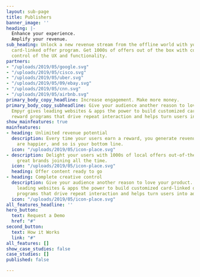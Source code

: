 ```yaml
---
layout: sub-page
title: Publishers
banner_image: ''
heading: |-
  Enhance your experience.
  Amplify your revenue.
sub_heading: Unlock a new revenue stream from the offline world with your own custom
  card-linked offer program. Get 1000s of offers out of the box with complete creative
  control of the UX and functionality.
partners:
- "/uploads/2019/05/google.svg"
- "/uploads/2019/05/cisco.svg"
- "/uploads/2019/05/uber.svg"
- "/uploads/2019/05/09/ebay.svg"
- "/uploads/2019/05/cnn.svg"
- "/uploads/2019/05/airbnb.svg"
primary_body_copy_headline: Increase engagement. Make more money.
primary_body_copy_subheadline: Give your audience another reason to love your product.
  Empyr gives leading websites & apps the power to build customized card-linked offer
  reward programs that drive repeat interaction and helps turn users into advocates.
show_mainfeatures: true
mainfeatures:
- heading: Unlimited revenue potential
  description: Every time your users earn a reward, you generate revenue. Customers
    are happier, and so is your bottom line.
  icon: "/uploads/2019/05/icon-place.svg"
- description: Delight your users with 1000s of local offers out-of-the-box, with
    great brands joining all the time.
  icon: "/uploads/2019/05/icon-place.svg"
  heading: Offer content ready to go
- heading: Complete creative control
  description: Give your audience another reason to love your product. Empyr gives
    leading websites & apps the power to build customized card-linked offer reward
    programs that drive repeat interaction and helps turn users into advocates.
  icon: "/uploads/2019/05/icon-place.svg"
all_features_headline: ''
hero_button:
  text: Request a Demo
  href: "#"
second_button:
  text: How it Works
  link: "#"
all_features: []
show_case_studies: false
case_studies: []
published: false

---
```

